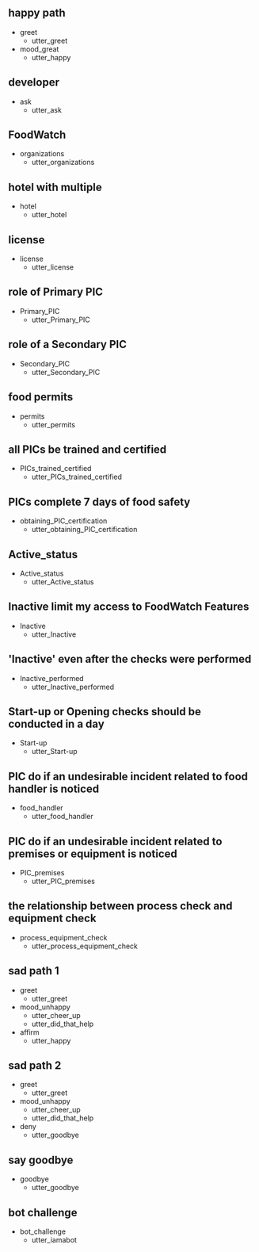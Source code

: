 ## happy path
* greet
  - utter_greet
* mood_great
  - utter_happy

## developer
* ask
  - utter_ask

## FoodWatch
* organizations
  - utter_organizations

## hotel with multiple
* hotel
  - utter_hotel

## license
* license
  - utter_license

## role of Primary PIC
* Primary_PIC
  - utter_Primary_PIC

## role of a Secondary PIC
* Secondary_PIC
  - utter_Secondary_PIC

## food permits
* permits
  - utter_permits

## all PICs be trained and certified
* PICs_trained_certified
  - utter_PICs_trained_certified

## PICs complete 7 days of food safety
* obtaining_PIC_certification
  - utter_obtaining_PIC_certification

## Active_status
* Active_status
  - utter_Active_status

## Inactive limit my access to FoodWatch Features
* Inactive
  - utter_Inactive

## 'Inactive' even after the checks were performed
* Inactive_performed
  - utter_Inactive_performed

## Start-up or Opening checks should be conducted in a day
* Start-up
  - utter_Start-up

## PIC do if an undesirable incident related to food handler is noticed
* food_handler
  - utter_food_handler

## PIC do if an undesirable incident related to premises or equipment is noticed
* PIC_premises
  - utter_PIC_premises

## the relationship between process check and equipment check
* process_equipment_check
  - utter_process_equipment_check
## sad path 1
* greet
  - utter_greet
* mood_unhappy
  - utter_cheer_up
  - utter_did_that_help
* affirm
  - utter_happy

## sad path 2
* greet
  - utter_greet
* mood_unhappy
  - utter_cheer_up
  - utter_did_that_help
* deny
  - utter_goodbye

## say goodbye
* goodbye
  - utter_goodbye

## bot challenge
* bot_challenge
  - utter_iamabot
